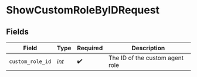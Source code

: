 # ShowCustomRoleByIDRequest


## Fields

| Field                           | Type                            | Required                        | Description                     |
| ------------------------------- | ------------------------------- | ------------------------------- | ------------------------------- |
| `custom_role_id`                | *int*                           | :heavy_check_mark:              | The ID of the custom agent role |